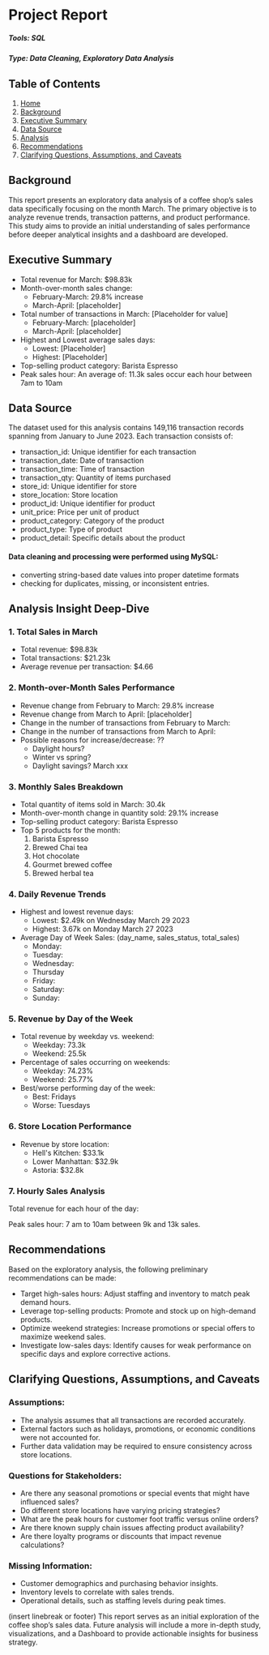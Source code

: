 # Project Report

##### Tools: SQL

##### Type: Data Cleaning, Exploratory Data Analysis

## Table of Contents
1. [Home](#Project-Report)
2. [Background](#Background)
3. [Executive Summary](#Executive-Summary)
4. [Data Source](#Data-Source)
5. [Analysis](#Analysis-Insight-Deep-Dive)
6. [Recommendations](#Recommendations)
7. [Clarifying Questions, Assumptions, and Caveats](#Clarifying-Questions,-Assumptions,-and-Caveats)

## Background

This report presents an exploratory data analysis of a coffee shop’s sales data specifically focusing on the month March. The primary objective is to analyze revenue trends, transaction patterns, and product performance. This study aims to provide an initial understanding of sales performance before deeper analytical insights and a dashboard are developed.


## Executive Summary
- Total revenue for March: $98.83k
- Month-over-month sales change: 
  - February-March: 29.8% increase
  - March-April: [placeholder]
- Total number of transactions in March: [Placeholder for value]
  - February-March: [placeholder]
  - March-April: [placeholder]
- Highest and Lowest average sales days: 
  - Lowest: [Placeholder]
  - Highest: [Placeholder]
- Top-selling product category: Barista Espresso
- Peak sales hour: An average of: 11.3k sales occur each hour between 7am to 10am

## Data Source
The dataset used for this analysis contains 149,116 transaction records spanning from January to June 2023. Each transaction consists of:
- transaction_id: Unique identifier for each transaction
- transaction_date: Date of transaction
- transaction_time: Time of transaction
- transaction_qty: Quantity of items purchased
- store_id: Unique identifier for store
- store_location: Store location
- product_id: Unique identifier for product
- unit_price: Price per unit of product
- product_category: Category of the product
- product_type: Type of product
- product_detail: Specific details about the product

#### Data cleaning and processing were performed using MySQL:

- converting string-based date values into proper datetime formats
- checking for duplicates, missing, or inconsistent entries.

## Analysis Insight Deep-Dive

### 1. Total Sales in March
  - Total revenue: $98.83k
  - Total transactions: $21.23k
  - Average revenue per transaction: $4.66
    
### 2. Month-over-Month Sales Performance
  - Revenue change from February to March: 29.8% increase
  - Revenue change from March to April: [placeholder]
  - Change in the number of transactions from February to March:
  - Change in the number of transactions from March to April: 
  - Possible reasons for increase/decrease: ??
    - Daylight hours?
    - Winter vs spring?
    - Daylight savings? March xxx
   
### 3. Monthly Sales Breakdown
  - Total quantity of items sold in March: 30.4k
  - Month-over-month change in quantity sold: 29.1% increase
  - Top-selling product category: Barista Espresso
  - Top 5 products for the month: 
      1. Barista Espresso
      2. Brewed Chai tea
      3. Hot chocolate
      4. Gourmet brewed coffee
      5. Brewed herbal tea

### 4. Daily Revenue Trends
  - Highest and lowest revenue days: 
    - Lowest: $2.49k on Wednesday March 29 2023
    - Highest: 3.67k on Monday March 27 2023
  - Average Day of Week Sales: (day_name, sales_status, total_sales)
    - Monday:
    - Tuesday:
    - Wednesday:
    - Thursday
    - Friday:
    - Saturday:
    - Sunday:
      
### 5. Revenue by Day of the Week
  - Total revenue by weekday vs. weekend: 
    - Weekday: 73.3k
    - Weekend: 25.5k
  - Percentage of sales occurring on weekends: 
    - Weekday: 74.23%
    - Weekend: 25.77%
- Best/worse performing day of the week: 
    - Best: Fridays
    - Worse: Tuesdays

### 6. Store Location Performance
  - Revenue by store location: 
    - Hell's Kitchen: $33.1k
    - Lower Manhattan: $32.9k
    - Astoria: $32.8k

### 7. Hourly Sales Analysis
Total revenue for each hour of the day:

Peak sales hour: 7 am to 10am between 9k and 13k sales. 

## Recommendations

Based on the exploratory analysis, the following preliminary recommendations can be made:
- Target high-sales hours: Adjust staffing and inventory to match peak demand hours.
- Leverage top-selling products: Promote and stock up on high-demand products.
- Optimize weekend strategies: Increase promotions or special offers to maximize weekend sales.
- Investigate low-sales days: Identify causes for weak performance on specific days and explore corrective actions.

## Clarifying Questions, Assumptions, and Caveats

### Assumptions:
- The analysis assumes that all transactions are recorded accurately.
- External factors such as holidays, promotions, or economic conditions were not accounted for.
- Further data validation may be required to ensure consistency across store locations.

### Questions for Stakeholders:
- Are there any seasonal promotions or special events that might have influenced sales?
- Do different store locations have varying pricing strategies?
- What are the peak hours for customer foot traffic versus online orders?
- Are there known supply chain issues affecting product availability?
- Are there loyalty programs or discounts that impact revenue calculations?

### Missing Information:
- Customer demographics and purchasing behavior insights.
- Inventory levels to correlate with sales trends.
- Operational details, such as staffing levels during peak times.


(insert linebreak or footer) 
This report serves as an initial exploration of the coffee shop’s sales data. Future analysis will include a more in-depth study, visualizations, and a Dashboard to provide actionable insights for business strategy.
